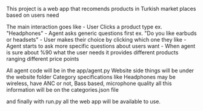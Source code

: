 This project is a web app that recomends products in Turkish market places based on users need

The main interaction goes like 
    - User Clicks a product type ex. "Headphones"
    - Agent asks generic questions first ex. "Do you like earbuds or headsets"
    - User makes their choice by clicking which one they like
    - Agent starts to ask more specific questions about users want
    - When agent is sure about %90 what the user needs it provides different products ranging different price points

All agent code will be in the app/agent.py
Website side things will be under the website folder
Category specifications like Headphones may be wireless, have ANC or not, Bass based, microphone quality all this information will be on the categories.json file 

and finally with run.py all the web app will be available to use.